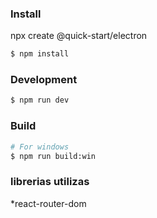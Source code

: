 

### Install
npx create @quick-start/electron

```bash
$ npm install
```

### Development

```bash
$ npm run dev
```

### Build

```bash
# For windows
$ npm run build:win

```
### librerias utilizas
*react-router-dom
